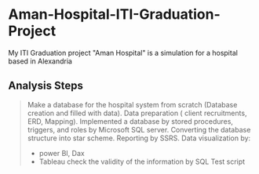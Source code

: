 # Aman-Hospital-ITI-Graduation-Project
My ITI Graduation project "Aman Hospital" is a simulation for a hospital based in Alexandria
## Analysis Steps
> Make a database for the hospital system from scratch (Database creation and filled with data).
> Data preparation ( client recruitments, ERD, Mapping).
> Implemented a database by stored procedures, triggers, and roles by Microsoft SQL server.
> Converting the database structure into star scheme.
> Reporting by SSRS.
> Data visualization by:
 > - power BI, Dax 
 > - Tableau
> check the validity of the information by SQL Test script
